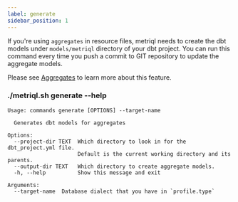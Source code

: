 ```yaml
---
label: generate
sidebar_position: 1
---
```


If you're using `aggregates` in resource files, metriql needs to create the dbt models under `models/metriql` directory of your dbt project. You can run this command every time you push a commit to GIT repository to update the aggregate models.

Please see [Aggregates](/introduction/aggregates) to learn more about this feature.

### ./metriql.sh generate --help
```shell
Usage: commands generate [OPTIONS] --target-name

  Generates dbt models for aggregates

Options:
  --project-dir TEXT  Which directory to look in for the dbt_project.yml file.
                      Default is the current working directory and its parents.
  --output-dir TEXT   Which directory to create aggregate models.
  -h, --help          Show this message and exit

Arguments:
  --target-name  Database dialect that you have in `profile.type`
```
